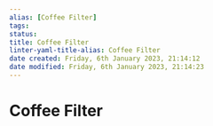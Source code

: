 ```yaml
---
alias: [Coffee Filter]
tags: 
status:
title: Coffee Filter
linter-yaml-title-alias: Coffee Filter
date created: Friday, 6th January 2023, 21:14:12
date modified: Friday, 6th January 2023, 21:14:23
---
```


# Coffee Filter
